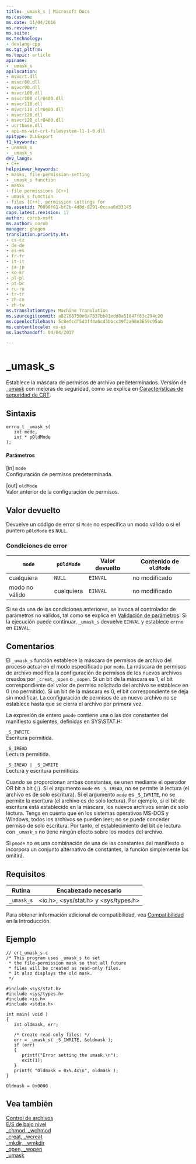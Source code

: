 ```yaml
---
title: _umask_s | Microsoft Docs
ms.custom: 
ms.date: 11/04/2016
ms.reviewer: 
ms.suite: 
ms.technology:
- devlang-cpp
ms.tgt_pltfrm: 
ms.topic: article
apiname:
- _umask_s
apilocation:
- msvcrt.dll
- msvcr80.dll
- msvcr90.dll
- msvcr100.dll
- msvcr100_clr0400.dll
- msvcr110.dll
- msvcr110_clr0400.dll
- msvcr120.dll
- msvcr120_clr0400.dll
- ucrtbase.dll
- api-ms-win-crt-filesystem-l1-1-0.dll
apitype: DLLExport
f1_keywords:
- unmask_s
- _umask_s
dev_langs:
- C++
helpviewer_keywords:
- masks, file-permission-setting
- _umask_s function
- masks
- file permissions [C++]
- umask_s function
- files [C++], permission settings for
ms.assetid: 70898f61-bf2b-4d8d-8291-0ccaa6d33145
caps.latest.revision: 17
author: corob-msft
ms.author: corob
manager: ghogen
translation.priority.ht:
- cs-cz
- de-de
- es-es
- fr-fr
- it-it
- ja-jp
- ko-kr
- pl-pl
- pt-br
- ru-ru
- tr-tr
- zh-cn
- zh-tw
ms.translationtype: Machine Translation
ms.sourcegitcommit: a82768750e6a7837bb81edd8a51847f83c294c20
ms.openlocfilehash: 5c8efcdf5d3f44a6cd3bbcc39f2a98e3659c95ab
ms.contentlocale: es-es
ms.lasthandoff: 04/04/2017

---
```

# <a name="umasks"></a>_umask_s
Establece la máscara de permisos de archivo predeterminados. Versión de [_umask](../../c-runtime-library/reference/umask.md) con mejoras de seguridad, como se explica en [Características de seguridad de CRT](../../c-runtime-library/security-features-in-the-crt.md).  
  
## <a name="syntax"></a>Sintaxis  
  
```  
errno_t _umask_s(  
   int mode,  
   int * pOldMode  
);  
```  
  
#### <a name="parameters"></a>Parámetros  
 [in] `mode`  
 Configuración de permisos predeterminada.  
  
 [out] `oldMode`  
 Valor anterior de la configuración de permisos.  
  
## <a name="return-value"></a>Valor devuelto  
 Devuelve un código de error si `Mode` no especifica un modo válido o si el puntero `pOldMode` es `NULL`.  
  
### <a name="error-conditions"></a>Condiciones de error  
  
|`mode`|`pOldMode`|**Valor devuelto**|**Contenido de** `oldMode`|  
|------------|----------------|----------------------|--------------------------------|  
|cualquiera|`NULL`|`EINVAL`|no modificado|  
|modo no válido|cualquiera|`EINVAL`|no modificado|  
  
 Si se da una de las condiciones anteriores, se invoca al controlador de parámetros no válidos, tal como se explica en [Validación de parámetros](../../c-runtime-library/parameter-validation.md). Si la ejecución puede continuar, `_umask_s` devuelve `EINVAL` y establece `errno` en `EINVAL`.  
  
## <a name="remarks"></a>Comentarios  
 El `_umask_s` función establece la máscara de permisos de archivo del proceso actual en el modo especificado por `mode`. La máscara de permisos de archivo modifica la configuración de permisos de los nuevos archivos creados por `_creat`, `_open` o `_sopen`. Si un bit de la máscara es 1, el bit correspondiente del valor de permiso solicitado del archivo se establece en 0 (no permitido). Si un bit de la máscara es 0, el bit correspondiente se deja sin modificar. La configuración de permisos de un nuevo archivo no se establece hasta que se cierra el archivo por primera vez.  
  
 La expresión de entero `pmode` contiene una o las dos constantes del manifiesto siguientes, definidas en SYS\STAT.H:  
  
 `_S_IWRITE`  
 Escritura permitida.  
  
 `_S_IREAD`  
 Lectura permitida.  
  
 `_S_IREAD | _S_IWRITE`  
 Lectura y escritura permitidas.  
  
 Cuando se proporcionan ambas constantes, se unen mediante el operador OR bit a bit (`|`). Si el argumento `mode` es `_S_IREAD`, no se permite la lectura (el archivo es de solo escritura). Si el argumento `mode` es `_S_IWRITE`, no se permite la escritura (el archivo es de solo lectura). Por ejemplo, si el bit de escritura está establecido en la máscara, los nuevos archivos serán de solo lectura. Tenga en cuenta que en los sistemas operativos MS-DOS y Windows, todos los archivos se pueden leer; no se puede conceder permiso de solo escritura. Por tanto, el establecimiento del bit de lectura con `_umask_s` no tiene ningún efecto sobre los modos del archivo.  
  
 Si `pmode` no es una combinación de una de las constantes del manifiesto o incorpora un conjunto alternativo de constantes, la función simplemente las omitirá.  
  
## <a name="requirements"></a>Requisitos  
  
|Rutina|Encabezado necesario|  
|-------------|---------------------|  
|`_umask_s`|\<io.h>, \<sys/stat.h> y \<sys/types.h>|  
  
 Para obtener información adicional de compatibilidad, vea [Compatibilidad](../../c-runtime-library/compatibility.md) en la Introducción.  
  
## <a name="example"></a>Ejemplo  
  
```  
// crt_umask_s.c  
/* This program uses _umask_s to set  
 * the file-permission mask so that all future  
 * files will be created as read-only files.  
 * It also displays the old mask.  
 */  
  
#include <sys/stat.h>  
#include <sys/types.h>  
#include <io.h>  
#include <stdio.h>  
  
int main( void )  
{  
   int oldmask, err;  
  
   /* Create read-only files: */  
   err = _umask_s( _S_IWRITE, &oldmask );  
   if (err)  
   {  
      printf("Error setting the umask.\n");  
      exit(1);  
   }  
   printf( "Oldmask = 0x%.4x\n", oldmask );  
}  
```  
  
```Output  
Oldmask = 0x0000  
```  
  
## <a name="see-also"></a>Vea también  
 [Control de archivos](../../c-runtime-library/file-handling.md)   
 [E/S de bajo nivel](../../c-runtime-library/low-level-i-o.md)   
 [_chmod, _wchmod](../../c-runtime-library/reference/chmod-wchmod.md)   
 [_creat, _wcreat](../../c-runtime-library/reference/creat-wcreat.md)   
 [_mkdir, _wmkdir](../../c-runtime-library/reference/mkdir-wmkdir.md)   
 [_open, _wopen](../../c-runtime-library/reference/open-wopen.md)   
 [_umask](../../c-runtime-library/reference/umask.md)
